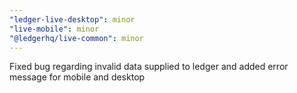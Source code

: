 ```yaml
---
"ledger-live-desktop": minor
"live-mobile": minor
"@ledgerhq/live-common": minor
---
```


Fixed bug regarding invalid data supplied to ledger and added error message for mobile and desktop
